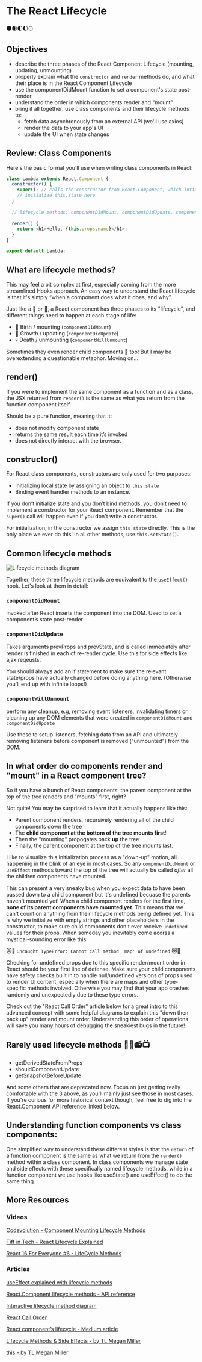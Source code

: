 # The React Lifecycle
🌑🌒🌓🌔🌕

## Objectives
* describe the three phases of the React Component Lifecycle (mounting, updating, unmounting)
* properly explain what the `constructor` and `render` methods do, and what their place is in the React Component Lifecycle
* use the componentDidMount function to set a component's state post-render
* understand the order in which components render and "mount"
* bring it all together: use class components and their lifecycle methods to:
  * fetch data asynchronously from an external API (we'll use axios)
  * render the data to your app's UI
  * update the UI when state changes

## Review: Class Components

Here's the basic format you'll use when writing class components in React:

```javascript
class Lambda extends React.Component {
  constructor() {
    super(); // calls the constructor from React.Component, which intializes this.props
    // initialize this.state here
  }
  
  // lifecycle methods: componentDidMount, componentDidUpdate, componentWillUnmount, etc.
  
  render() {
    return <h1>Hello, {this.props.name}</h1>;
  }
}

export default Lambda;
```

## What are lifecycle methods? 

This may feel a bit complex at first, especially coming from the more streamlined Hooks approach. An easy way to understand the React lifecycle is that it's simply “when a component does what it does, and why". 

Just like a 🌿 or 🦔, a React component has three phases to its "lifecycle", and different things need to happen at each stage of life:
* 🐛 Birth / mounting (`componentDidMount`)
* 🦋 Growth / updating (`componentDidUpdate`)
* 💀 Death / unmounting (`componentWillUnmount`)

Sometimes they even render child components 🐣 too! But I may be overextending a questionable metaphor. Moving on...

## render()
If you were to implement the same component as a function and as a class, the JSX returned from `render()` is the same as what you return from the function component itself. 

Should be a pure function, meaning that it:
* does not modify component state 
* returns the same result each time it’s invoked
* does not directly interact with the browser.

## constructor()
For React class components, constructors are only used for two purposes:
* Initializing local state by assigning an object to `this.state`
* Binding event handler methods to an instance.

If you don’t initialize state and you don’t bind methods, you don’t need to implement a constructor for your React component. Remember that the `super()` call will happen even if you don't write a constructor.

For initialization, in the constructor we assign `this.state` directly. This is the only place we ever do this! In all other methods, use `this.setState()`. 

## Common lifecycle methods

![Lifecycle methods diagram](./images/lifecycle-methods.png)

Together, these three lifecycle methods are equivalent to the `useEffect()` hook. Let's look at them in detail:

### `componentDidMount`
invoked after React inserts the component into the DOM. Used to set a component’s state post-render

### `componentDidUpdate`
Takes arguments prevProps and prevState, and is called immediately after render is finished in each of re-render cycle. Use this for side effects like ajax reqeusts.

You should always add an if statement to make sure the relevant state/props have actually changed before doing anything here. (Otherwise you'll end up with infinite loops!)

### `componentWillUnmount`
perform any cleanup, e.g, removing event listeners, invalidating timers or cleaning up any DOM elements that were created in `componentDidMount` and `componentDidUpdate`

Use these to setup listeners, fetching data from an API and ultimately removing listeners before component is removed ("unmounted") from the DOM.

## In what order do components render and "mount" in a React component tree? 
So if you have a bunch of React components, the parent component at the top of the tree renders and "mounts" first, right?

Not quite! You may be surprised to learn that it actually happens like this:
* Parent component renders, recursively rendering all of the child components down the tree
* The **child component at the bottom of the tree mounts first**!
* Then the "mounting" propogates back **up** the tree
* Finally, the parent component at the top of the tree mounts last.

I like to visualize this initialization process as a "down-up" motion, all happening in the blink of an eye in most cases. So any `componentDidMount` or `useEffect` methods toward the top of the tree will actually be called *after* all the children components have mounted.

This can present a very sneaky bug when you expect data to have been passed down to a child component but it's undefined becuase the parents haven't mounted yet! When a child component renders for the first time, **none of its parent components have mounted yet**. This means that we can't count on anything from their lifecycle methods being defined yet. This is why we initialize with empty strings and other placeholders in the constructor, to make sure child components don't ever receive `undefined` values for their props. When someday you inevitably come acorss a mystical-sounding error like this:

😿🚳 `Uncaught TypeError: Cannot call method 'map' of undefined` 😿🚳

Checking for undefined props due to this specific render/mount order in React should be your first line of defense. Make sure your child components have safety checks built in to handle null/undefined versions of props used to render UI content, especially when there are maps and other type-specific methods involved. Otherwise you may find that your app crashes randomly and unexpectedly due to these type errors.

Check out the "React Call Order" article below for a great intro to this advanced concept with some helpful diagrams to explain this "down then back up" render and mount order. Understanding this order of operations will save you many hours of debugging the sneakiest bugs in the future!

## Rarely used lifecycle methods 🦖🦕📻📺
* getDerivedStateFromProps
* shouldComponentUpdate
* getSnapshotBeforeUpdate

And some others that are deprecated now. Focus on just getting really comfortable with the 3 above, as you'll mainly just see those in most cases. If you're curious for more historical context though, feel free to dig into the React.Component API reference linked below.

## Understanding function components vs class components:
One simplified way to understand these different styles is that the `return` of a function component is the same as what we return from the `render()` method within a class component. In class components we manage state and side effects with these specifically named lifecycle methods, while in a function component we use hooks like useState() and useEffect() to do the same thing.

## More Resources

### Videos
[Codevolution - Component Mounting Lifecycle Methods](https://www.youtube.com/watch?v=KDXZibVdiEI&ab_channel=Codevolution)

[Tiff in Tech - React Lifecycle Explained](https://www.youtube.com/watch?v=deMOuGlpOso&ab_channel=TiffInTech)

[React 16 For Everyone #6 - LifeCycle Methods](https://www.youtube.com/watch?v=9kSXwj_K-6o&ab_channel=LevelUpTuts)

### Articles

[useEffect explained with lifecycle methods](https://dev.to/prototyp/react-useeffect-explained-with-lifecycle-methods-296n)

[React.Component lifecycle methods - API reference](https://reactjs.org/docs/react-component.html) 

[Interactive lifecycle method diagram](https://projects.wojtekmaj.pl/react-lifecycle-methods-diagram/)

[React Call Order](https://blog.logrocket.com/post-hooks-guide-react-call-order/)

[React component’s lifecycle - Medium article](https://medium.com/react-ecosystem/react-components-lifecycle-ce09239010df)

[Lifecycle Methods & Side Effects - by TL Megan Miller](https://www.notion.so/React-b4e93c23ea164f08a54622c3f6b40912?p=f37ae29e99564a89be8b0918c02ef974)

[this - by TL Megan Miller](https://www.notion.so/this-a82f4b18e0ba427b8e38e6b86daf645c)


